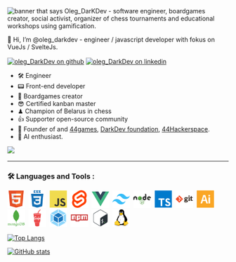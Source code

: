 
<img src="https://raw.githubusercontent.com/oleg-darkdev/oleg-darkdev/refs/heads/main/darkdev_promo_banner_crop.gif" alt="banner that says Oleg_DarKDev - software engineer, boardgames creator, social activist, organizer of chess tournaments and educational workshops using gamification.">


👋 Hi, I’m @oleg_darkdev - engineer / javascript developer with fokus on VueJs / SvelteJs. 
<p align="start">
 <a href="https://github.com/oleg-darkdev" target="blank"><img align="center" src="https://cdn.simpleicons.org/github/black/white" alt="oleg_DarkDev on github" height="30" width="40" /></a>
 <a href="https://www.linkedin.com/in/oleg-darkdev" target="blank"><img align="center" src="https://cdn.simpleicons.org/linkedin/black/white" alt="oleg_DarkDev on linkedin" height="30" width="40" /></a>
</p>

 - 🛠 Engineer 
 - 📟 Front-end developer 
 - 🎲 Boardgames creator
 - 😎 Certified kanban master
 - ♟ Сhampion of Belarus in chess
 - 👍 Supporter open-source community
 - 🤖 Founder of and [44games](https://44games.vercel.app/), [DarkDev foundation](https://darkdev-foundation.vercel.app/), [44Hackerspace](https://44fablab.vercel.app/).
 - 👀 AI enthusiast.

[![](https://visitcount.itsvg.in/api?id=oleg-darkdev&label=Profile%20Views&color=11&icon=6&pretty=false)](https://www.linkedin.com/in/oleg-darkdev)

---

### :hammer_and_wrench: Languages and Tools :

<div>
  
  <img src="https://github.com/devicons/devicon/blob/master/icons/html5/html5-original.svg"  title="HTML5" alt="HTML5" width="40" height="40"/>&nbsp;
  <img src="https://github.com/devicons/devicon/blob/master/icons/css3/css3-plain-wordmark.svg"  title="CSS3" alt="CSS" width="40" height="40"/>&nbsp;
  <img src="https://github.com/devicons/devicon/blob/master/icons/javascript/javascript-original.svg" title="JavaScript" alt="JavaScript" width="40" height="40"/>&nbsp;
  <img src="https://github.com/devicons/devicon/blob/master/icons/svelte/svelte-original.svg" title="SvelteJS" alt="SvelteJS" width="40" height="40"/>&nbsp;
  <img src="https://github.com/devicons/devicon/blob/master/icons/vuejs/vuejs-original.svg" title="VueJS" alt="VueJS" width="40" height="40"/>&nbsp;
  <img src="https://github.com/devicons/devicon/blob/master/icons/tailwindcss/tailwindcss-original.svg" title="TailwindCSS" alt="TailwindCSS" width="40" height="40"/>&nbsp;
  <img src="https://github.com/devicons/devicon/blob/master/icons/nodejs/nodejs-original-wordmark.svg" title="NodeJS" alt="NodeJS" width="40" height="40"/>&nbsp;
  <img src="https://github.com/devicons/devicon/blob/master/icons/typescript/typescript-plain.svg" title="Typescript" alt="Typescript" width="40" height="40"/>&nbsp;
  <img src="https://github.com/devicons/devicon/blob/master/icons/git/git-original-wordmark.svg" title="Git" alt="Git" width="40" height="40"/>&nbsp;
  <img src="https://github.com/devicons/devicon/blob/master/icons/illustrator/illustrator-plain.svg"  title="ADOBE Illustrator" alt="ADOBE Illustrator" width="40" height="40"/>&nbsp;
  <img src="https://github.com/devicons/devicon/blob/master/icons/mongodb/mongodb-plain-wordmark.svg" title="Mongo DB" alt="Mongo DB" width="40" height="40"/>&nbsp;
  <img src="https://github.com/devicons/devicon/blob/master/icons/gulp/gulp-plain.svg" title="GulpJS" alt="GulpJS" width="40" height="40"/>&nbsp;
  <img src="https://github.com/devicons/devicon/blob/master/icons/webpack/webpack-original.svg" title="Webpack" alt="Webpack" width="40" height="40"/>&nbsp;
  <img src="https://github.com/devicons/devicon/blob/master/icons/npm/npm-original-wordmark.svg" title="NPM" alt="NPM" width="40" height="40"/>&nbsp;
  <img src="https://github.com/devicons/devicon/blob/master/icons/bash/bash-original.svg" title="Bash script" alt="Bash script" width="40" height="40"/>&nbsp;
  <img src="https://github.com/devicons/devicon/blob/master/icons/linux/linux-original.svg"  title="Linux OS" alt="Linux OS" width="40" height="40"/>&nbsp;
</div>


[![Top Langs](https://github-readme-stats.vercel.app/api/top-langs/?username=oleg-darkdev&show_icons=true&theme=neon&layout=compact)](https://oleg-darkdev.vercel.app/)


[![GitHub stats](https://github-readme-stats.vercel.app/api?username=oleg-darkdev&hide=contribs,prs&show_icons=true&theme=neon&include_all_commits=true&rank_icon=github)](https://oleg-darkdev.vercel.app/)

